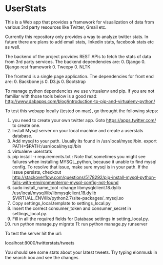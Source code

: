 # UserStats
This is a Web app that provides a framework for visualization of data from various 3rd party resources like Twitter, Gmail etc.

Currently this repository only provides a way to analyze twitter stats. In future there are plans to add email stats, linkedin stats, facebook stats etc as well. 

The backend of the project provides REST APIs to fetch the stats of data from 3rd party services. The backend dependencies are:
0. Django
0. Django rest framework
0. Tweepy
0. NLTK

The frontend is a single page application. The dependencies for front end are:
0. Backbone js
0. D3.js
0. Bootstrap

To manage python dependencies we use virtualenv and pip. If you are not familiar with those tools below is a good read:
http://www.dabapps.com/blog/introduction-to-pip-and-virtualenv-python/

To test this webapp locally (tested on mac), go throught the following steps:
1. you need to create your own twitter app. Goto https://apps.twitter.com/ to create one.
2. Install Mysql server on your local machine and create a userstats database.
3. Add mysql to your path. Usually its found in /usr/local/mysql/bin. export PATH=$PATH:/usr/local/mysql/bin
4. virtualenv userstats
5. pip install -r requirements.txt
   : Note that sometimes you might see failures when installing MYSQL_python, because it unable to find mysql config.
   To resolve that issue, make sure mysql is in your path. If the issue persists, checkout http://stackoverflow.com/questions/5178292/pip-install-mysql-python-fails-with-environmenterror-mysql-config-not-found
6. sudo install_name_tool -change libmysqlclient.18.dylib /usr/local/mysql/lib/libmysqlclient.18.dylib $VIRTUAL_ENV/lib/python2.7/site-packages/_mysql.so
7. Copy settings_local.template to settings_local.py
8. Insert the correct consumer_token and consumer_secret in settings_local.py.
9. Fill in all the required fields for Database settings in setting_local.py.
10. run python manage.py migrate
11: run python manage.py runserver

To test the server hit the url:

localhost:8000/twitterstats/tweets

You should see some stats about your latest tweets. Try typing elonmusk in the search box and see the changes.



